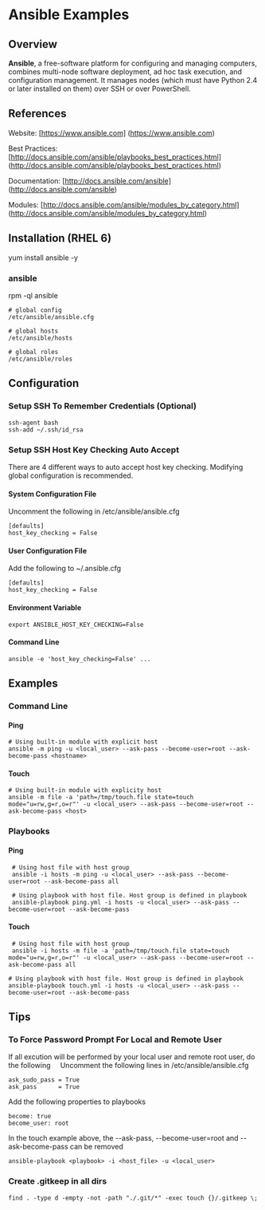 # Ansible Examples

## Overview

**Ansible**, a free-software platform for configuring and managing computers, combines multi-node software deployment, ad hoc task execution, and configuration management. It manages nodes (which must have Python 2.4 or later installed on them) over SSH or over PowerShell.

## References

Website: [https://www.ansible.com] (https://www.ansible.com)

Best Practices: [http://docs.ansible.com/ansible/playbooks_best_practices.html]
(http://docs.ansible.com/ansible/playbooks_best_practices.html)

Documentation: [http://docs.ansible.com/ansible] (http://docs.ansible.com/ansible)

Modules: [http://docs.ansible.com/ansible/modules_by_category.html] (http://docs.ansible.com/ansible/modules_by_category.html)

## Installation (RHEL 6)

yum install ansible -y

### ansible

rpm -ql ansible    

    # global config    
    /etc/ansible/ansible.cfg    

    # global hosts    
    /etc/ansible/hosts    
    
    # global roles    
    /etc/ansible/roles
    
## Configuration

### Setup SSH To Remember Credentials (Optional)  
    
    ssh-agent bash    
    ssh-add ~/.ssh/id_rsa
    
### Setup SSH Host Key Checking Auto Accept

There are 4 different ways to auto accept host key checking. Modifying global configuration is recommended.

#### System Configuration File

Uncomment the following in /etc/ansible/ansible.cfg    
    
    [defaults]    
    host_key_checking = False
    
#### User Configuration File

Add the following to ~/.ansible.cfg    
 
    [defaults]    
    host_key_checking = False
    
#### Environment Variable    
    
    export ANSIBLE_HOST_KEY_CHECKING=False
    
#### Command Line    

    ansible -e 'host_key_checking=False' ...
    
## Examples

### Command Line 

#### Ping
    
    # Using built-in module with explicit host    
    ansible -m ping -u <local_user> --ask-pass --become-user=root --ask-become-pass <hostname>    
    
#### Touch

    # Using built-in module with explicity host    
    ansible -m file -a 'path=/tmp/touch.file state=touch mode="u=rw,g=r,o=r"' -u <local_user> --ask-pass --become-user=root --ask-become-pass <host>

### Playbooks

#### Ping 

     # Using host file with host group    
     ansible -i hosts -m ping -u <local_user> --ask-pass --become-user=root --ask-become-pass all

     # Using playbook with host file. Host group is defined in playbook    
     ansible-playbook ping.yml -i hosts -u <local_user> --ask-pass --become-user=root --ask-become-pass

#### Touch
     
     # Using host file with host group    
     ansible -i hosts -m file -a 'path=/tmp/touch.file state=touch mode="u=rw,g=r,o=r"' -u <local_user> --ask-pass --become-user=root --ask-become-pass all

    # Using playbook with host file. Host group is defined in playbook    
    ansible-playbook touch.yml -i hosts -u <local_user> --ask-pass --become-user=root --ask-become-pass

## Tips

### To Force Password Prompt For Local and Remote User

If all excution will be performed by your local user and remote root user, do the following
    
Uncomment the following lines in /etc/ansible/ansible.cfg 
    
    ask_sudo_pass = True    
    ask_pass      = True

Add the following properties to playbooks

    become: true    
    become_user: root

In the touch example above, the --ask-pass, --become-user=root and --ask-become-pass can be removed

    ansible-playbook <playbook> -i <host_file> -u <local_user>
    
### Create .gitkeep in all dirs

    find . -type d -empty -not -path "./.git/*" -exec touch {}/.gitkeep \;

